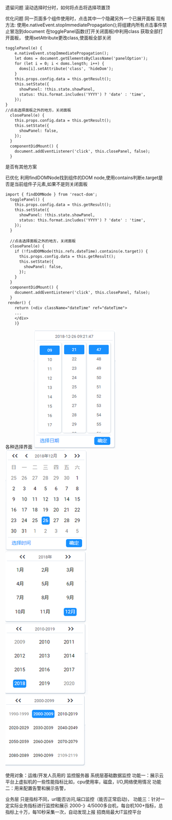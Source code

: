 遗留问题
滚动选择时分时，如何将点击将选择项置顶

优化问题
同一页面多个组件使用时，点击其中一个隐藏另外一个已展开面板
现有方法:
 使用e.nativeEvent.stopImmediatePropagation();将组建内所有点击事件禁止冒泡到document
 在togglePanel函数(打开关闭面板)中利用class 获取全部打开面板，
 使用setAttribute更改class,使面板全部关闭
```
togglePanel(e) {
    e.nativeEvent.stopImmediatePropagation();
    let doms = document.getElementsByClassName('panelOption');
    for (let i = 0; i < doms.length; i++) {
      doms[i].setAttribute('class', 'hideDom');
    }
    this.props.config.data = this.getResult();
    this.setState({
      showPanel: !this.state.showPanel,
      status: this.format.includes('YYYY') ? 'date' : 'time',
    });
}
//点击选择面板之外的地方，关闭面板
  closePanel(e) {
    this.props.config.data = this.getResult();
    this.setState({
      showPanel: false,
    });
  }
  componentDidMount() {
    document.addEventListener('click', this.closePanel, false);
  }
```
是否有其他方案

已优化
利用findDOMNode找到组件的DOM node,使用contains判断e.target是否是当前组件子元素,如果不是则关闭面板
```
import { findDOMNode } from 'react-dom';
  togglePanel() {
    this.props.config.data = this.getResult();
    this.setState({
      showPanel: !this.state.showPanel,
      status: this.format.includes('YYYY') ? 'date' : 'time',
    });
  }

  //点击选择面板之外的地方，关闭面板
  closePanel(e) {
    if (!findDOMNode(this.refs.dateTime).contains(e.target)) {
      this.props.config.data = this.getResult();
      this.setState({
        showPanel: false,
      });
    }
  }
  componentDidMount() {
    document.addEventListener('click', this.closePanel, false);
  }
 render() {
    return (<div className="dateTime" ref="dateTime">
    ...
    </div>
    )}
```


各种选择界面
![time.png](time.png)
![day.png](day.png)
![month.png](month.png)
![year.png](year.png)
![yearPeriod.png](yearPeriod.png)

使用对象：运维/开发人员用的 监控服务器
系统层基础数据监控
功能一：展示云平台上虚拟机的一些性能指标比如，cpu使用率，磁盘，I/O,网络使用情况
功能二：用来配置告警和展示告警，

业务层 只是指标不同，url能否访问,端口监控（能否正常启动)，
功能三：针对一定实际业务指标进行监控和展示
2000-》4/5000多台机，每台机100+指标，总指标上十万，每10秒采集一次，自动发现上报
招商局最大IT监控平台